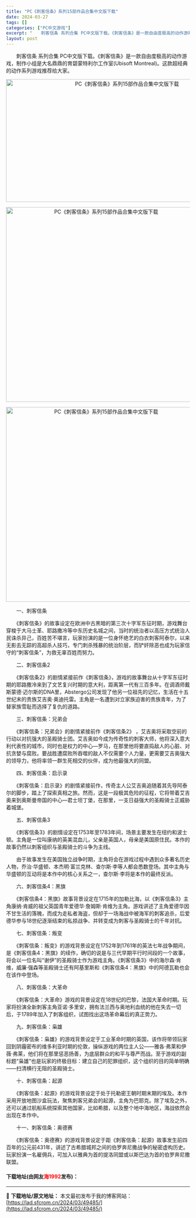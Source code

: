 ```yaml
---
title: "PC《刺客信条》系列15部作品合集中文版下载"
date: 2024-03-27
tags: []
categories: ["PC中文游戏"]
excerpt: "　　刺客信条 系列合集 PC中文版下载。《刺客信条》是一款自由度极高的动作游戏，制作小组是大名鼎鼎的育碧蒙特利尔工作室(Ubisoft Montreal)。这款超经典的动作系列游戏推荐给大家。 　　一、刺客信条 　　《刺客信条》的故事设定在欧洲中古黑暗的第三次十字军东征时期，游戏舞台穿梭于大马士革、&hellip;"
layout: post
---
```


 <p>　　刺客信条 系列合集 PC中文版下载。《刺客信条》是一款自由度极高的动作游戏，制作小组是大名鼎鼎的育碧蒙特利尔工作室(Ubisoft Montreal)。这款超经典的动作系列游戏推荐给大家。</p> <p style="text-align: center;"><img src="https://lad.sfcrom.cn/wp-content/uploads/2024/03/20240327_66038a72b368e.webp" style="width: 647px; height: 336px;" alt="PC《刺客信条》系列15部作品合集中文版下载" /></p> <p align="center"><img align="" border="0" src="https://lad.sfcrom.cn/wp-content/uploads/2024/03/20240327_66038a731c327.webp" width="533" alt="PC《刺客信条》系列15部作品合集中文版下载" /></p> <p align="center"><img align="" border="0" src="https://lad.sfcrom.cn/wp-content/uploads/2024/03/20240327_66038a73751e7.webp" width="533" alt="PC《刺客信条》系列15部作品合集中文版下载" /></p> <p>　　一、刺客信条</p> <p>　　《刺客信条》的故事设定在欧洲中古黑暗的第三次十字军东征时期，游戏舞台穿梭于大马士革、耶路撒冷等中东历史名城之间，当时的统治者以高压方式统治人民诛杀异己，百姓苦不堪言，玩家扮演的是一位身怀绝艺的白衣刺客阿泰尔，以来无影去无踪的高超杀人技巧，专门刺杀残暴的统治阶层，而铲奸除恶也成为玩家信守的&ldquo;刺客信条&rdquo;，为救无辜百姓而努力。</p> <p>　　二、刺客信条2</p> <p>　　《刺客信条2》的剧情紧接前作《刺客信条》，游戏的故事舞台从十字军东征时期的耶路撒冷来到了文艺复兴时期的意大利，距离第一代有三百多年。在调酒师戴斯蒙德&middot;迈尔斯的DNA里，Abstergo公司发现了他另一位祖先的记忆，生活在十五世纪末的贵族艾吉奥&middot;奥迪托雷。主角是一名遭到对立家族迫害的贵族青年，为了替家族雪耻而选择了复仇的道路。</p> <p>　　三、刺客信条：兄弟会</p> <p>　　《刺客信条：兄弟会》的剧情紧接前作《刺客信条2》 ，艾吉奥将采取空前的行动以对抗强大的圣殿骑士团。艾吉奥如今成为传奇性的刺客大师，他将深入意大利代表性的城市，同时也是权力的中心&mdash;罗马，在那里他将要直捣敌人的心脏、对抗贪婪与腐败。要战胜遭腐败所吞噬的敌人不仅需要个人力量，更需要艾吉奥强大的领导力，他将率领一群生死相交的伙伴，成为他最强大的同盟。</p> <p>　　四、刺客信条：启示录</p> <p>　　《刺客信条：启示录》的剧情紧接前作，传奇主人公艾吉奥追随着其先导阿泰尔的脚步，踏上了探索真相之旅。然而，这是一段极其危险的征程，它将带着艾吉奥来到奥斯曼帝国的中心&mdash;君士坦丁堡，在那里，一支日益强大的圣殿骑士正威胁着城堡。</p> <p>　　五、刺客信条3</p> <p>　　《刺客信条3》的剧情设定在1753年至1783年间，场景主要发生在纽约和波士顿。主角是一位叫康纳的英美混血儿，父亲是英国人，母亲是美国原住民。本作的故事仍然以刺客组织与圣殿骑士的斗争为主线。</p> <p>　　由于故事发生在美国独立战争时期，主角将会在游戏过程中遇到众多著名历史人物，乔治&middot;华盛顿、本杰明&middot;富兰克林、查尔斯&middot;李等人都会悉数登场。其中主角与华盛顿的互动将是本作中的核心关系之一，查尔斯&middot;李将是本作的最终反派。</p> <p>　　六、刺客信条4：黑旗</p> <p>　　《刺客信条4：黑旗》故事背景设定在1715年的加勒比海，以《刺客信条3》主角康纳&middot;肯威的祖父英国青年爱德华&middot;詹姆斯&middot;肯维为主角。游戏讲述了主角爱德华因不甘生活的落魄，而成为走私者海盗，但却于一场海战中被海军的刺客追杀，后爱德华参与18世纪逐渐结束的私掠战争、并转变成为刺客与圣殿骑士的千年对抗。</p> <p>　　七、刺客信条：叛变</p> <p>　　《刺客信条：叛变》的游戏背景设定在1752年到1761年的英法七年战争期间，是《刺客信条4：黑旗》的续作，确切的说是与三代早期平行时间段的一个故事，将会以一位名叫&ldquo;谢伊&rdquo;的圣殿骑士作为游戏主角。《刺客信条3》中的海尔森&middot;肯维，威廉&middot;强森等圣殿骑士还有阿基里斯和《刺客信条4：黑旗》中的阿德瓦勒也会在该作中登场。</p> <p>　　八、刺客信条：大革命</p> <p>　　《刺客信条：大革命》游戏的背景设定在18世纪的巴黎，法国大革命时期。玩家将扮演全新刺客主角亚诺&middot;多里安，拥有法兰西与奥地利血统的他在失去一切后，于1789年加入了刺客组织，试图找出这场革命幕后的真正势力。</p> <p>　　九、刺客信条：枭雄</p> <p>　　《刺客信条：枭雄》的游戏背景设定于工业革命时期的英国，该作将带领玩家回到阴霾密布的维多利亚时期的伦敦，操纵游戏的两位主人公&mdash;&mdash;雅各&middot;弗莱和伊薇&middot;弗莱，他们将在那里惩恶扬善，为底层群众的和平与尊严而战。至于游戏的副标题&ldquo;枭雄&rdquo;也是玩家的终极目标：建立自己的犯罪组织，这个组织的目的简单明确&mdash;&mdash;扫清横行无阻的圣殿骑士。</p> <p>　　十、刺客信条：起源</p> <p>　　《刺客信条：起源》的游戏背景设定于处于托勒密王朝时期末期的埃及。本作采用开放地图沙盒玩法，聚焦刺客兄弟会的起源，主角为巴耶克。除了埃及之外，还可以通过航船系统探索其他国家，比如希腊，以及整个地中海地区，海战依然会出现在本作中。</p> <p>　　十一、刺客信条：奥德赛</p> <p>　　《刺客信条：奥德赛》的游戏背景设定于距《刺客信条：起源》故事发生前四百年的公元前431年，讲述了古希腊城邦之间的伯罗奔尼撒战争的秘密虚构历史。玩家扮演一名雇佣兵，可加入以雅典为首的提洛同盟或以斯巴达为首的伯罗奔尼撒联盟。</p> <p><h4>下载地址(由网友<font color="red">海1992</font>发布)：</h4></p> 

---
📖 **下载地址/原文地址：** 本文最初发布于我的博客网站：[https://lad.sfcrom.cn/2024/03/49485/](https://lad.sfcrom.cn/2024/03/49485/)
